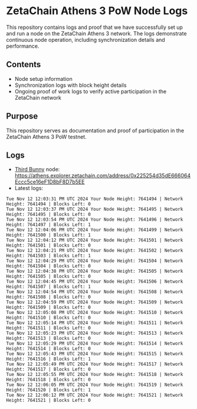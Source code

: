 # ZetaChain Athens 3 PoW Node Logs
This repository contains logs and proof that we have successfully set up and run a node on the ZetaChain Athens 3 network. The logs demonstrate continuous node operation, including synchronization details and performance.

## Contents
- Node setup information
- Synchronization logs with block height details
- Ongoing proof of work logs to verify active participation in the ZetaChain network

## Purpose
This repository serves as documentation and proof of participation in the ZetaChain Athens 3 PoW testnet.

## Logs

- [Third Bunny](https://thirdbunny.xyz/) node: https://athens.explorer.zetachain.com/address/0x225254d35dE666064Eccc5ce16eF1D8bF8D7b5EE
- Latest logs:
```
Tue Nov 12 12:03:31 PM UTC 2024 Your Node Height: 7641494 | Network Height: 7641494 | Blocks Left: 0
Tue Nov 12 12:03:37 PM UTC 2024 Your Node Height: 7641495 | Network Height: 7641495 | Blocks Left: 0
Tue Nov 12 12:03:54 PM UTC 2024 Your Node Height: 7641496 | Network Height: 7641497 | Blocks Left: 1
Tue Nov 12 12:04:06 PM UTC 2024 Your Node Height: 7641499 | Network Height: 7641500 | Blocks Left: 1
Tue Nov 12 12:04:12 PM UTC 2024 Your Node Height: 7641501 | Network Height: 7641501 | Blocks Left: 0
Tue Nov 12 12:04:21 PM UTC 2024 Your Node Height: 7641502 | Network Height: 7641503 | Blocks Left: 1
Tue Nov 12 12:04:29 PM UTC 2024 Your Node Height: 7641504 | Network Height: 7641504 | Blocks Left: 0
Tue Nov 12 12:04:38 PM UTC 2024 Your Node Height: 7641505 | Network Height: 7641505 | Blocks Left: 0
Tue Nov 12 12:04:45 PM UTC 2024 Your Node Height: 7641506 | Network Height: 7641507 | Blocks Left: 1
Tue Nov 12 12:04:54 PM UTC 2024 Your Node Height: 7641508 | Network Height: 7641508 | Blocks Left: 0
Tue Nov 12 12:04:59 PM UTC 2024 Your Node Height: 7641509 | Network Height: 7641509 | Blocks Left: 0
Tue Nov 12 12:05:08 PM UTC 2024 Your Node Height: 7641510 | Network Height: 7641510 | Blocks Left: 0
Tue Nov 12 12:05:14 PM UTC 2024 Your Node Height: 7641511 | Network Height: 7641511 | Blocks Left: 0
Tue Nov 12 12:05:23 PM UTC 2024 Your Node Height: 7641513 | Network Height: 7641513 | Blocks Left: 0
Tue Nov 12 12:05:29 PM UTC 2024 Your Node Height: 7641514 | Network Height: 7641514 | Blocks Left: 0
Tue Nov 12 12:05:43 PM UTC 2024 Your Node Height: 7641515 | Network Height: 7641516 | Blocks Left: 1
Tue Nov 12 12:05:49 PM UTC 2024 Your Node Height: 7641517 | Network Height: 7641517 | Blocks Left: 0
Tue Nov 12 12:05:55 PM UTC 2024 Your Node Height: 7641518 | Network Height: 7641518 | Blocks Left: 0
Tue Nov 12 12:06:05 PM UTC 2024 Your Node Height: 7641519 | Network Height: 7641520 | Blocks Left: 1
Tue Nov 12 12:06:12 PM UTC 2024 Your Node Height: 7641521 | Network Height: 7641521 | Blocks Left: 0
```
